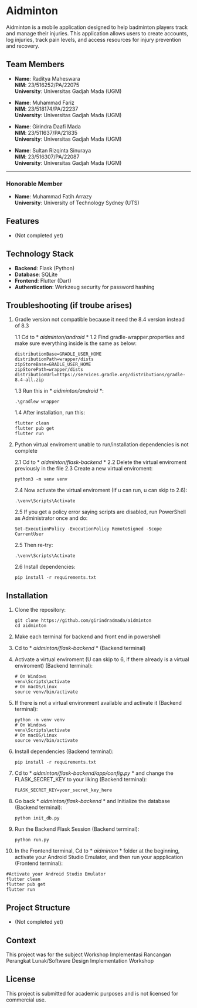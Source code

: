 # Aidminton

Aidminton is a mobile application designed to help badminton players track and manage their injuries. This application allows users to create accounts, log injuries, track pain levels, and access resources for injury prevention and recovery.

## Team Members

- **Name**: Raditya Maheswara  
  **NIM**: 23/516252/PA/22075  
  **University**: Universitas Gadjah Mada (UGM)

- **Name**: Muhammad Fariz  
  **NIM**: 23/518174/PA/22237  
  **University**: Universitas Gadjah Mada (UGM)

- **Name**: Girindra Daafi Mada  
  **NIM**: 23/511637/PA/21835  
  **University**: Universitas Gadjah Mada (UGM)

- **Name**: Sultan Rizqinta Sinuraya  
  **NIM**: 23/516307/PA/22087  
  **University**: Universitas Gadjah Mada (UGM)

---

### Honorable Member

- **Name**: Muhammad Fatih Arrazy  
  **University**: University of Technology Sydney (UTS)


## Features

- (Not completed yet)

## Technology Stack

- **Backend**: Flask (Python)
- **Database**: SQLite
- **Frontend**: Flutter (Dart)
- **Authentication**: Werkzeug security for password hashing

## Troubleshooting (if troube arises)

1. Gradle version not compatible because it need the 8.4 version instead of 8.3
   
   1.1 Cd to * *aidminton/android* *
   1.2 Find gradle-wrapper.properties and make sure everything inside is the same as below:
   ```
   distributionBase=GRADLE_USER_HOME
   distributionPath=wrapper/dists
   zipStoreBase=GRADLE_USER_HOME
   zipStorePath=wrapper/dists
   distributionUrl=https://services.gradle.org/distributions/gradle-8.4-all.zip 
   ```
   1.3 Run this in * *aidminton/android* *:
   ```
   .\gradlew wrapper
   ```
   1.4 After installation, run this:
   ```
   flutter clean
   flutter pub get
   flutter run
   ```
2. Python virtual enviroment unable to run/installation dependencies is not complete
   
   2.1 Cd to * *aidminton/flask-backend* *
   2.2 Delete the virtual enviroment previously in the file
   2.3 Create a new virtual enviroment:
   ```
   python3 -m venv venv
   ```
   2.4 Now activate the virtual enviroment (If u can run, u can skip to 2.6):
   ```
   .\venv\Scripts\Activate
   ```
   2.5 If you get a policy error saying scripts are disabled, run PowerShell as Administrator once and do:
   ```
   Set-ExecutionPolicy -ExecutionPolicy RemoteSigned -Scope CurrentUser
   ```
   2.5 Then re-try:
   ```
   .\venv\Scripts\Activate
   ```
   2.6 Install dependencies:
   ```
   pip install -r requirements.txt
   ```
   
## Installation

1. Clone the repository:
   ```
   git clone https://github.com/girindradmada/aidminton
   cd aidminton
   ```
2. Make each terminal for backend and front end in powershell

3. Cd to * *aidminton/flask-backend* * (Backend terminal)

4. Activate a virtual enviroment (U can skip to 6, if there already is a virtual enviroment) (Backend terminal):
   ```
   # On Windows
   venv\Scripts\activate
   # On macOS/Linux
   source venv/bin/activate
   ```

5. If there is not a virtual environment available and activate it (Backend terminal):
   ```
   python -m venv venv
   # On Windows
   venv\Scripts\activate
   # On macOS/Linux
   source venv/bin/activate
   ```

6. Install dependencies (Backend terminal):
   ```
   pip install -r requirements.txt
   ```

7. Cd to * *aidminton/flask-backend/app/config.py* * and change the FLASK_SECRET_KEY to your liking (Backend terminal):
   ```
   FLASK_SECRET_KEY=your_secret_key_here
   ```

8. Go back * *aidminton/flask-backend* * and Initialize the database (Backend terminal):
   ```
   python init_db.py
   ```

9. Run the Backend Flask Session (Backend terminal):
   ```
   python run.py
   ```

10. In the Frontend terminal, Cd to * *aidminton* * folder at the beginning, activate your Android Studio Emulator, and then run your appplication (Frontend terminal):
   ```
   #Activate your Android Studio Emulator
   flutter clean
   flutter pub get
   flutter run
   ```

## Project Structure

- (Not completed yet)

## Context

This project was for the subject Workshop Implementasi Rancangan Perangkat Lunak/Software Design Implementation Workshop

## License

This project is submitted for academic purposes and is not licensed for commercial use.
